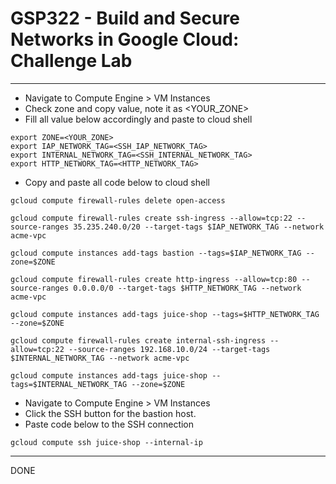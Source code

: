 # GSP322 - Build and Secure Networks in Google Cloud: Challenge Lab
-----------------------------------------------------------------------------------------------------------------------------------------------------------------

* Navigate to Compute Engine > VM Instances 
* Check zone and copy value, note it as <YOUR_ZONE>
* Fill all value below accordingly and paste to cloud shell

```
export ZONE=<YOUR_ZONE>
export IAP_NETWORK_TAG=<SSH_IAP_NETWORK_TAG>
export INTERNAL_NETWORK_TAG=<SSH_INTERNAL_NETWORK_TAG>
export HTTP_NETWORK_TAG=<HTTP_NETWORK_TAG>
```
* Copy and paste all code below to cloud shell
```
gcloud compute firewall-rules delete open-access
 
gcloud compute firewall-rules create ssh-ingress --allow=tcp:22 --source-ranges 35.235.240.0/20 --target-tags $IAP_NETWORK_TAG --network acme-vpc
 
gcloud compute instances add-tags bastion --tags=$IAP_NETWORK_TAG --zone=$ZONE
 
gcloud compute firewall-rules create http-ingress --allow=tcp:80 --source-ranges 0.0.0.0/0 --target-tags $HTTP_NETWORK_TAG --network acme-vpc
 
gcloud compute instances add-tags juice-shop --tags=$HTTP_NETWORK_TAG --zone=$ZONE
 
gcloud compute firewall-rules create internal-ssh-ingress --allow=tcp:22 --source-ranges 192.168.10.0/24 --target-tags $INTERNAL_NETWORK_TAG --network acme-vpc
 
gcloud compute instances add-tags juice-shop --tags=$INTERNAL_NETWORK_TAG --zone=$ZONE
```


* Navigate to Compute Engine > VM Instances
* Click the SSH button for the bastion host. 
* Paste code below to the SSH connection

```
gcloud compute ssh juice-shop --internal-ip
```

--------------------------------------------------------------------------------------------------------------------------------------------------------------

DONE
